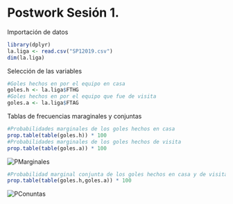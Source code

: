 # Postwork Sesión 1.

Importación de datos
```R
library(dplyr)
la.liga <- read.csv("SP12019.csv")
dim(la.liga)
```
Selección de las variables
```R
#Goles hechos en por el equipo en casa
goles.h <- la.liga$FTHG 
#Goles hechos en por el equipo que fue de visita
goles.a <- la.liga$FTAG
```
Tablas de frecuencias maraginales y conjuntas
```R
#Probabilidades marginales de los goles hechos en casa
prop.table(table(goles.h)) * 100
#Probabilidades marginales de los goles hechos de visita
prop.table(table(goles.a)) * 100
```
![PMarginales](https://user-images.githubusercontent.com/71915068/105952334-0f3c2600-6037-11eb-985c-94531c35791e.PNG)
```R
#Probabilidad marginal conjunta de los goles hechos en casa y de visita
prop.table(table(goles.h,goles.a)) * 100
```
![PConuntas](https://user-images.githubusercontent.com/71915068/105952211-e156e180-6036-11eb-8375-68039b72772c.PNG)

